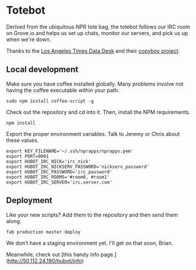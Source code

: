# Totebot

Derived from the ubiquitous NPR tote bag, the totebot follows our IRC room on Grove.io and helps us set up chats, monitor our servers, and pick us up when we're down.

Thanks to the [Los Angeles Times Data Desk](http://datadesk.latimes.com/) and their [copyboy project](https://github.com/datadesk/copyboy).

## Local development
Make sure you have coffee installed globally. Many problems involve not having the coffee executable within your path.
```
sudo npm install coffee-script -g
```

Check out the repository and cd into it. Then, install the NPM requirements.
```
npm install
```

Export the proper environment variables. Talk to Jeremy or Chris about these values.
```
export KEY_FILENAME='~/.ssh/nprapps/nprapps.pem'
export PORT=9001
export HUBOT_IRC_NICK='irc_nick'
export HUBOT_IRC_NICKSERV_PASSWORD='nickserv_password'
export HUBOT_IRC_PASSWORD='irc_password'
export HUBOT_IRC_ROOMS='#room0, #room1'
export HUBOT_IRC_SERVER='irc.server.com'
```

## Deployment
Like your new scripts? Add them to the repository and then send them along.
```
fab production master deploy
```

We don't have a staging environment yet. I'll get on that soon, Brian.

Meanwhile, check out [this handy info page.] (http://50.112.24.190/hubot/info)
